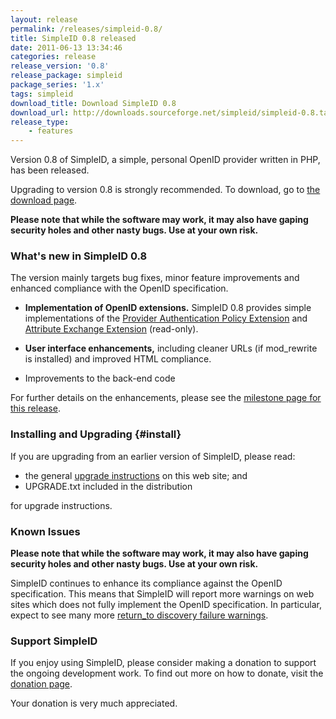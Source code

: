 ```yaml
---
layout: release
permalink: /releases/simpleid-0.8/
title: SimpleID 0.8 released
date: 2011-06-13 13:34:46
categories: release
release_version: '0.8'
release_package: simpleid
package_series: '1.x'
tags: simpleid
download_title: Download SimpleID 0.8
download_url: http://downloads.sourceforge.net/simpleid/simpleid-0.8.tar.gz
release_type: 
    - features
---
```


Version 0.8 of SimpleID, a simple, personal OpenID provider written in PHP, has been released.

Upgrading to version 0.8 is strongly recommended.  To download, go to [the download page](/download).

**Please note that while the software may work, it may also have gaping security holes and other nasty bugs. Use at your own risk.**

### What's new in SimpleID 0.8

The version mainly targets bug fixes, minor feature improvements and enhanced compliance with the OpenID specification.

- **Implementation of OpenID extensions.**  SimpleID 0.8 provides simple implementations of the [Provider Authentication Policy Extension](http://openid.net/specs/openid-provider-authentication-policy-extension-1_0.html) and [Attribute Exchange Extension](http://openid.net/specs/openid-attribute-exchange-1_0.html) (read-only).

- **User interface enhancements,** including cleaner URLs (if mod_rewrite is installed) and improved HTML compliance.

- Improvements to the back-end code

For further details on the enhancements, please see the [milestone page for this release](http://sourceforge.net/apps/trac/simpleid/milestone/0.8).

### Installing and Upgrading {#install}

If you are upgrading from an earlier version of SimpleID, please read:

- the general [upgrade instructions](http://simpleid.sourceforge.net/documentation/getting-started/upgrading) on this web site; and
- UPGRADE.txt included in the distribution

for upgrade instructions.

### Known Issues

**Please note that while the software may work, it may also have gaping security holes and other nasty bugs. Use at your own risk.**

SimpleID continues to enhance its compliance against the OpenID specification.  This means that SimpleID will report more warnings on web sites which does not fully implement the OpenID specification.  In particular, expect to see many more [return_to discovery failure warnings](http://simpleid.sourceforge.net/documentation/troubleshooting/returnto-discovery-failure).

### Support SimpleID

If you enjoy using SimpleID, please consider making a donation to support the
ongoing development work.  To find out more on how to donate, visit
the [donation page](http://simpleid.sourceforge.net/donate).

Your donation is very much appreciated.
